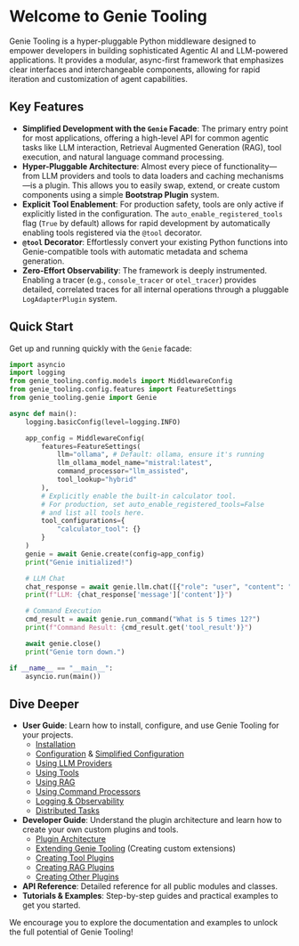 # Welcome to Genie Tooling

Genie Tooling is a hyper-pluggable Python middleware designed to empower developers in building sophisticated Agentic AI and LLM-powered applications. It provides a modular, async-first framework that emphasizes clear interfaces and interchangeable components, allowing for rapid iteration and customization of agent capabilities.

## Key Features

*   **Simplified Development with the `Genie` Facade**: The primary entry point for most applications, offering a high-level API for common agentic tasks like LLM interaction, Retrieval Augmented Generation (RAG), tool execution, and natural language command processing.
*   **Hyper-Pluggable Architecture**: Almost every piece of functionality—from LLM providers and tools to data loaders and caching mechanisms—is a plugin. This allows you to easily swap, extend, or create custom components using a simple **Bootstrap Plugin** system.
*   **Explicit Tool Enablement**: For production safety, tools are only active if explicitly listed in the configuration. The `auto_enable_registered_tools` flag (`True` by default) allows for rapid development by automatically enabling tools registered via the `@tool` decorator.
*   **`@tool` Decorator**: Effortlessly convert your existing Python functions into Genie-compatible tools with automatic metadata and schema generation.
*   **Zero-Effort Observability**: The framework is deeply instrumented. Enabling a tracer (e.g., `console_tracer` or `otel_tracer`) provides detailed, correlated traces for all internal operations through a pluggable `LogAdapterPlugin` system.

## Quick Start

Get up and running quickly with the `Genie` facade:

```python
import asyncio
import logging
from genie_tooling.config.models import MiddlewareConfig
from genie_tooling.config.features import FeatureSettings
from genie_tooling.genie import Genie

async def main():
    logging.basicConfig(level=logging.INFO)

    app_config = MiddlewareConfig(
        features=FeatureSettings(
            llm="ollama", # Default: ollama, ensure it's running
            llm_ollama_model_name="mistral:latest",
            command_processor="llm_assisted",
            tool_lookup="hybrid"
        ),
        # Explicitly enable the built-in calculator tool.
        # For production, set auto_enable_registered_tools=False
        # and list all tools here.
        tool_configurations={
            "calculator_tool": {}
        }
    )
    genie = await Genie.create(config=app_config)
    print("Genie initialized!")

    # LLM Chat
    chat_response = await genie.llm.chat([{"role": "user", "content": "Tell me about Genie Tooling."}])
    print(f"LLM: {chat_response['message']['content']}")

    # Command Execution
    cmd_result = await genie.run_command("What is 5 times 12?")
    print(f"Command Result: {cmd_result.get('tool_result')}")

    await genie.close()
    print("Genie torn down.")

if __name__ == "__main__":
    asyncio.run(main())
```

## Dive Deeper

*   **User Guide**: Learn how to install, configure, and use Genie Tooling for your projects.
    *   [Installation](guides/installation.md)
    *   [Configuration](guides/configuration.md) & [Simplified Configuration](guides/simplified_configuration.md)
    *   [Using LLM Providers](guides/using_llm_providers.md)
    *   [Using Tools](guides/using_tools.md)
    *   [Using RAG](guides/using_rag.md)
    *   [Using Command Processors](guides/using_command_processors.md)
    *   [Logging & Observability](guides/logging.md)
    *   [Distributed Tasks](guides/distributed_tasks.md)
*   **Developer Guide**: Understand the plugin architecture and learn how to create your own custom plugins and tools.
    *   [Plugin Architecture](guides/plugin_architecture.md)
    *   [Extending Genie Tooling](guides/extending_genie_tooling.md) (Creating custom extensions)
    *   [Creating Tool Plugins](guides/creating_tool_plugins.md)
    *   [Creating RAG Plugins](guides/creating_rag_plugins.md)
    *   [Creating Other Plugins](guides/creating_other_plugins.md)
*   **API Reference**: Detailed reference for all public modules and classes.
*   **Tutorials & Examples**: Step-by-step guides and practical examples to get you started.

We encourage you to explore the documentation and examples to unlock the full potential of Genie Tooling!
